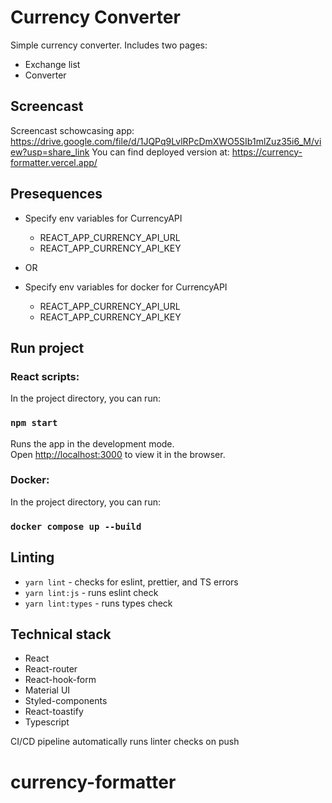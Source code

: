 # Currency Converter

Simple currency converter. Includes two pages:

- Exchange list
- Converter

## Screencast

Screencast schowcasing app: https://drive.google.com/file/d/1JQPq9LvlRPcDmXWO5SIb1mlZuz35i6_M/view?usp=share_link
You can find deployed version at: https://currency-formatter.vercel.app/

## Presequences

- Specify env variables for CurrencyAPI

  - REACT_APP_CURRENCY_API_URL
  - REACT_APP_CURRENCY_API_KEY

- OR

- Specify env variables for docker for CurrencyAPI
  - REACT_APP_CURRENCY_API_URL
  - REACT_APP_CURRENCY_API_KEY

## Run project

### React scripts:

In the project directory, you can run:

### `npm start`

Runs the app in the development mode.\
Open [http://localhost:3000](http://localhost:3000) to view it in the browser.

### Docker:

In the project directory, you can run:

### `docker compose up --build`

## Linting

- `yarn lint` - checks for eslint, prettier, and TS errors
- `yarn lint:js` - runs eslint check
- `yarn lint:types` - runs types check

## Technical stack

- React
- React-router
- React-hook-form
- Material UI
- Styled-components
- React-toastify
- Typescript

CI/CD pipeline automatically runs linter checks on push
# currency-formatter
